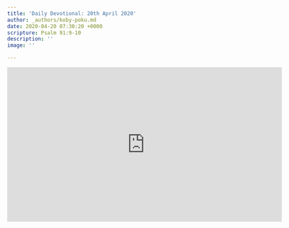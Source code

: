 ```yaml
---
title: 'Daily Devotional: 20th April 2020'
author: _authors/koby-poku.md
date: 2020-04-20 07:30:20 +0000
scripture: Psalm 91:9-10
description: ''
image: ''

---
```

<iframe src="https://player.vimeo.com/video/409534521" width="640" height="360" frameborder="0" allow="autoplay; fullscreen" allowfullscreen></iframe>